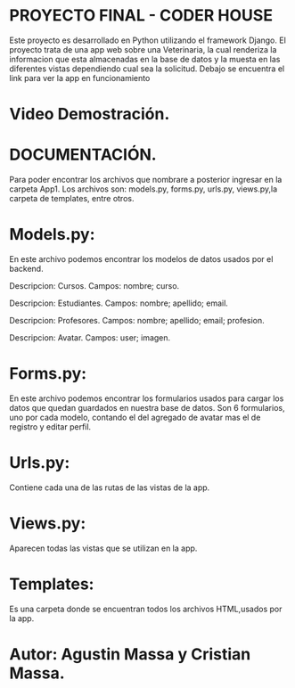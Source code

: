 # PROYECTO FINAL - CODER HOUSE
Este proyecto es desarrollado en Python utilizando el framework Django. 
El proyecto trata de una app web sobre una Veterinaria, la cual renderiza la informacion que esta almacenadas en la base de datos y la muesta en las diferentes vistas dependiendo cual sea la solicitud.
Debajo se encuentra el link para ver la app en funcionamiento 

# Video Demostración.


# DOCUMENTACIÓN.
Para poder encontrar los archivos que nombrare a posterior ingresar  en la carpeta App1.
Los archivos son: models.py, forms.py, urls.py, views.py,la carpeta de templates, entre otros.

# Models.py:
En este archivo podemos encontrar los modelos de datos usados por el backend.

Descripcion: Cursos. 
Campos: nombre; curso.

Descripcion: Estudiantes. 
Campos: nombre; apellido; email.

Descripcion: Profesores. 
Campos: nombre; apellido; email; profesion.

Descripcion: Avatar. 
Campos: user; imagen.

# Forms.py:
En este archivo podemos encontrar los formularios usados para cargar los datos que quedan guardados en nuestra base de datos.
Son 6 formularios, uno por cada modelo, contando el del agregado de avatar mas el de registro y editar perfil.

# Urls.py:
Contiene cada una de las rutas de las vistas de la app. 

# Views.py:
Aparecen todas las vistas que se utilizan en la app.

# Templates:
Es una carpeta donde se encuentran todos los archivos HTML,usados por la app.

# Autor: Agustin Massa y Cristian Massa.
